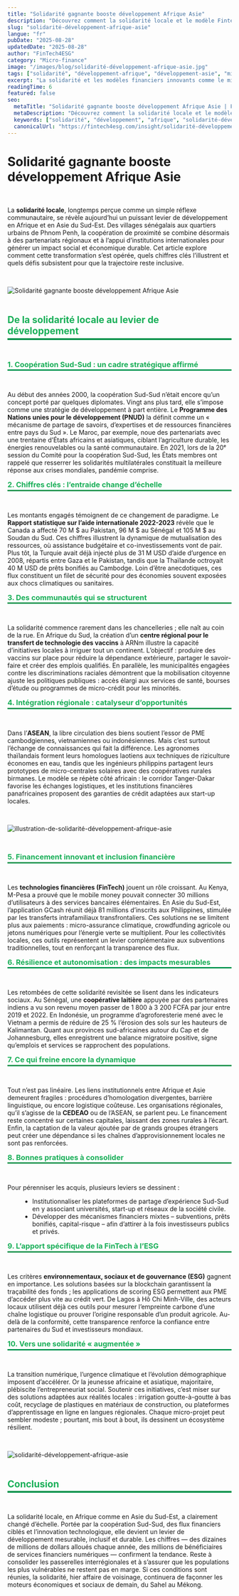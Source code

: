 ```yaml
---
title: "Solidarité gagnante booste développement Afrique Asie"
description: "Découvrez comment la solidarité locale et le modèle Fintech, Scoring IA et Micro crédit propulsent le développement en Afrique et Asie. FinTech4ESG vous guide vers l'innovation."
slug: "solidarité-développement-afrique-asie"
langue: "fr"
pubDate: "2025-08-28"
updatedDate: "2025-08-28"
author: "FinTech4ESG"
category: "Micro-finance"
image: "/images/blog/solidarité-développement-afrique-asie.jpg"
tags: ["solidarité", "développement-afrique", "développement-asie", "micro-finance", "fintech", "innovation-sociale"]
excerpt: "La solidarité et les modèles financiers innovants comme le micro-crédit et le scoring IA accélèrent le développement en Afrique et en Asie."
readingTime: 6
featured: false
seo:
  metaTitle: "Solidarité gagnante booste développement Afrique Asie | FINTECH4ESG"
  metaDescription: "Découvrez comment la solidarité locale et le modèle Fintech, Scoring IA et Micro crédit propulsent le développement en Afrique et Asie. FinTech4ESG vous guide vers l'innovation."
  keywords: ["solidarité", "développement", "afrique", "solidarité-développement-afrique-asie"]
  canonicalUrl: "https://fintech4esg.com/insight/solidarité-développement-afrique-asie"
---
```


<h1>Solidarité gagnante booste développement Afrique Asie</h1>

&nbsp;

<p>La <strong>solidarité locale</strong>, longtemps perçue comme un simple réflexe communautaire, se révèle aujourd’hui un puissant levier de développement en Afrique et en Asie du Sud-Est. Des villages sénégalais aux quartiers urbains de Phnom Penh, la coopération de proximité se combine désormais à des partenariats régionaux et à l’appui d’institutions internationales pour générer un impact social et économique durable. Cet article explore comment cette transformation s’est opérée, quels chiffres clés l’illustrent et quels défis subsistent pour que la trajectoire reste inclusive.</p>

&nbsp;

![Solidarité gagnante booste développement Afrique Asie](/images/blog/solidarité-développement-afrique-asie-fintech4esg.jpg)

&nbsp;

<h2 style="color: #19af58; border-bottom: 4px solid #00924B;
           padding-bottom: .2rem; margin-top: 0.5rem; margin-bottom: .2rem;">
  De la solidarité locale au levier de développement
</h2>

&nbsp;

<h3 style="color: #19af58; border-bottom: 3px solid #00924B;
           padding-bottom: .1rem; margin-top: 0.6rem; margin-bottom: .2rem;">
  1. Coopération Sud-Sud : un cadre stratégique affirmé
</h3>

&nbsp;
<p>Au début des années 2000, la coopération Sud-Sud n’était encore qu’un concept porté par quelques diplomates. Vingt ans plus tard, elle s’impose comme une stratégie de développement à part entière. Le <strong>Programme des Nations unies pour le développement (PNUD)</strong> la définit comme un « mécanisme de partage de savoirs, d’expertises et de ressources financières entre pays du Sud ». Le Maroc, par exemple, noue des partenariats avec une trentaine d’États africains et asiatiques, ciblant l’agriculture durable, les énergies renouvelables ou la santé communautaire. En 2021, lors de la 20ᵉ session du Comité pour la coopération Sud-Sud, les États membres ont rappelé que resserrer les solidarités multilatérales constituait la meilleure réponse aux crises mondiales, pandémie comprise.</p>

<h3 style="color: #19af58; border-bottom: 3px solid #00924B;
           padding-bottom: .1rem; margin-top: 0.6rem; margin-bottom: .2rem;">
  2. Chiffres clés : l’entraide change d’échelle
</h3>

&nbsp;
<p>Les montants engagés témoignent de ce changement de paradigme. Le <strong>Rapport statistique sur l’aide internationale 2022-2023</strong> révèle que le Canada a affecté 70 M $ au Pakistan, 96 M $ au Sénégal et 105 M $ au Soudan du Sud. Ces chiffres illustrent la dynamique de mutualisation des ressources, où assistance budgétaire et co-investissements vont de pair. Plus tôt, la Turquie avait déjà injecté plus de 31 M USD d’aide d’urgence en 2008, répartis entre Gaza et le Pakistan, tandis que la Thaïlande octroyait 40 M USD de prêts bonifiés au Cambodge. Loin d’être anecdotiques, ces flux constituent un filet de sécurité pour des économies souvent exposées aux chocs climatiques ou sanitaires.</p>

<h3 style="color: #19af58; border-bottom: 3px solid #00924B;
           padding-bottom: .1rem; margin-top: 0.6rem; margin-bottom: .2rem;">
  3. Des communautés qui se structurent
</h3>

&nbsp;
<p>La solidarité commence rarement dans les chancelleries ; elle naît au coin de la rue. En Afrique du Sud, la création d’un <strong>centre régional pour le transfert de technologie des vaccins</strong> à ARNm illustre la capacité d’initiatives locales à irriguer tout un continent. L’objectif : produire des vaccins sur place pour réduire la dépendance extérieure, partager le savoir-faire et créer des emplois qualifiés. En parallèle, les municipalités engagées contre les discriminations raciales démontrent que la mobilisation citoyenne ajuste les politiques publiques : accès élargi aux services de santé, bourses d’étude ou programmes de micro-crédit pour les minorités.</p>

<h3 style="color: #19af58; border-bottom: 3px solid #00924B;
           padding-bottom: .1rem; margin-top: 0.6rem; margin-bottom: .2rem;">
  4. Intégration régionale : catalyseur d’opportunités
</h3>

&nbsp;
<p>Dans l’<strong>ASEAN</strong>, la libre circulation des biens soutient l’essor de PME cambodgiennes, vietnamiennes ou indonésiennes. Mais c’est surtout l’échange de connaissances qui fait la différence. Les agronomes thaïlandais forment leurs homologues laotiens aux techniques de riziculture économes en eau, tandis que les ingénieurs philippins partagent leurs prototypes de micro-centrales solaires avec des coopératives rurales birmanes. Le modèle se répète côté africain : le corridor Tanger-Dakar favorise les échanges logistiques, et les institutions financières panafricaines proposent des garanties de crédit adaptées aux start-up locales.</p>

&nbsp;

![illustration-de-solidarité-développement-afrique-asie](/images/blog/solidarité-développement-afrique-asie-2025.jpg)

&nbsp;

<h3 style="color: #19af58; border-bottom: 3px solid #00924B;
           padding-bottom: .1rem; margin-top: 0.6rem; margin-bottom: .2rem;">
  5. Financement innovant et inclusion financière
</h3>

&nbsp;
<p>Les <strong>technologies financières (FinTech)</strong> jouent un rôle croissant. Au Kenya, M-Pesa a prouvé que le mobile money pouvait connecter 30 millions d’utilisateurs à des services bancaires élémentaires. En Asie du Sud-Est, l’application GCash réunit déjà 81 millions d’inscrits aux Philippines, stimulée par les transferts intrafamiliaux transfrontaliers. Ces solutions ne se limitent plus aux paiements : micro-assurance climatique, crowdfunding agricole ou jetons numériques pour l’énergie verte se multiplient. Pour les collectivités locales, ces outils représentent un levier complémentaire aux subventions traditionnelles, tout en renforçant la transparence des flux.</p>

<h3 style="color: #19af58; border-bottom: 3px solid #00924B;
           padding-bottom: .1rem; margin-top: 0.6rem; margin-bottom: .2rem;">
  6. Résilience et autonomisation : des impacts mesurables
</h3>

&nbsp;
<p>Les retombées de cette solidarité revisitée se lisent dans les indicateurs sociaux. Au Sénégal, une <strong>coopérative laitière</strong> appuyée par des partenaires indiens a vu son revenu moyen passer de 1 800 à 3 200 FCFA par jour entre 2019 et 2022. En Indonésie, un programme d’agroforesterie mené avec le Vietnam a permis de réduire de 25 % l’érosion des sols sur les hauteurs de Kalimantan. Quant aux provinces sud-africaines autour du Cap et de Johannesburg, elles enregistrent une balance migratoire positive, signe qu’emplois et services se rapprochent des populations.</p>

<h3 style="color: #19af58; border-bottom: 3px solid #00924B;
           padding-bottom: .1rem; margin-top: 0.6rem; margin-bottom: .2rem;">
  7. Ce qui freine encore la dynamique
</h3>

&nbsp;
<p>Tout n’est pas linéaire. Les liens institutionnels entre Afrique et Asie demeurent fragiles : procédures d’homologation divergentes, barrière linguistique, ou encore logistique coûteuse. Les organisations régionales, qu’il s’agisse de la <strong>CEDEAO</strong> ou de l’ASEAN, se parlent peu. Le financement reste concentré sur certaines capitales, laissant des zones rurales à l’écart. Enfin, la captation de la valeur ajoutée par de grands groupes étrangers peut créer une dépendance si les chaînes d’approvisionnement locales ne sont pas renforcées.</p>

<h3 style="color: #19af58; border-bottom: 3px solid #00924B;
           padding-bottom: .1rem; margin-top: 0.6rem; margin-bottom: .2rem;">
  8. Bonnes pratiques à consolider
</h3>

&nbsp;
<p>Pour pérenniser les acquis, plusieurs leviers se dessinent :</p>

<ul style="list-style-type: disc; margin-left: 2rem;">
  <li>Institutionnaliser les plateformes de partage d’expérience Sud-Sud en y associant universités, start-up et réseaux de la société civile.</li>
  <li>Développer des mécanismes financiers mixtes – subventions, prêts bonifiés, capital-risque – afin d’attirer à la fois investisseurs publics et privés.</li>
</ul>

<h3 style="color: #19af58; border-bottom: 3px solid #00924B;
           padding-bottom: .1rem; margin-top: 0.6rem; margin-bottom: .2rem;">
  9. L’apport spécifique de la FinTech à l’ESG
</h3>

&nbsp;
<p>Les critères <strong>environnementaux, sociaux et de gouvernance (ESG)</strong> gagnent en importance. Les solutions basées sur la blockchain garantissent la traçabilité des fonds ; les applications de scoring ESG permettent aux PME d’accéder plus vite au crédit vert. De Lagos à Hô Chi Minh-Ville, des acteurs locaux utilisent déjà ces outils pour mesurer l’empreinte carbone d’une chaîne logistique ou prouver l’origine responsable d’un produit agricole. Au-delà de la conformité, cette transparence renforce la confiance entre partenaires du Sud et investisseurs mondiaux.</p>

<h3 style="color: #19af58; border-bottom: 3px solid #00924B;
           padding-bottom: .1rem; margin-top: 0.6rem; margin-bottom: .2rem;">
  10. Vers une solidarité « augmentée »
</h3>

&nbsp;
<p>La transition numérique, l’urgence climatique et l’évolution démographique imposent d’accélérer. Or la jeunesse africaine et asiatique, majoritaire, plébiscite l’entrepreneuriat social. Soutenir ces initiatives, c’est miser sur des solutions adaptées aux réalités locales : irrigation goutte-à-goutte à bas coût, recyclage de plastiques en matériaux de construction, ou plateformes d’apprentissage en ligne en langues régionales. Chaque micro-projet peut sembler modeste ; pourtant, mis bout à bout, ils dessinent un écosystème résilient.</p>

&nbsp;

![solidarité-développement-afrique-asie](/images/blog/solidarité-développement-afrique-asie.jpg)

&nbsp;

<h2 style="color: #19af58; border-bottom: 4px solid #00924B;
           padding-bottom: .2rem; margin-top: 0.5rem; margin-bottom: .2rem;">
  Conclusion
</h2>

&nbsp;
<p>La solidarité locale, en Afrique comme en Asie du Sud-Est, a clairement changé d’échelle. Portée par la coopération Sud-Sud, des flux financiers ciblés et l’innovation technologique, elle devient un levier de développement mesurable, inclusif et durable. Les chiffres — des dizaines de millions de dollars alloués chaque année, des millions de bénéficiaires de services financiers numériques — confirment la tendance. Reste à consolider les passerelles interrégionales et à s’assurer que les populations les plus vulnérables ne restent pas en marge. Si ces conditions sont réunies, la solidarité, hier affaire de voisinage, continuera de façonner les moteurs économiques et sociaux de demain, du Sahel au Mékong.</p>